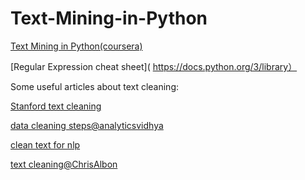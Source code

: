 # Text-Mining-in-Python
[Text Mining in Python(coursera)](https://www.coursera.org/learn/python-text-mining/lecture/MeheH/handling-text-in-python)

[Regular Expression cheat sheet]( https://docs.python.org/3/library）

Some useful articles about text cleaning:

[Stanford text cleaning](https://stanford.edu/~rjweiss/public_html/IRiSS2013/text2/notebooks/cleaningtext.html)

[data cleaning steps@analyticsvidhya ](https://www.analyticsvidhya.com/blog/2014/11/text-data-cleaning-steps-python/)

[clean text for nlp](http://ieva.rocks/2016/08/07/cleaning-text-for-nlp/)

[text cleaning@ChrisAlbon](https://chrisalbon.com/python/cleaning_text.html)
